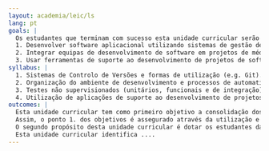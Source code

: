 ```yaml
---
layout: academia/leic/ls
lang: pt
goals: |
  Os estudantes que terminam com sucesso esta unidade curricular serão capazes de: 
  1. Desenvolver software aplicacional utilizando sistemas de gestão de bases de dados relacionais e técnicas de programação orientada por objetos.
  2. Integrar equipas de desenvolvimento de software em projetos de média dimensão. 
  3. Usar ferramentas de suporte ao desenvolvimento de projetos de software, nomeadamente controlo de versões, automatização de tarefas de construção e testes unitários de software.
syllabus: |
  1. Sistemas de Controlo de Versões e formas de utilização (e.g. Git).
  2. Organização do ambiente de desenvolvimento e processos de automatização no processo de construção de aplicações - "build automation" (e.g. Gradle).
  3. Testes não supervisionados (unitários, funcionais e de integração) e plataformas de suporte (e.g. JUnit).
  4. Utilização de aplicações de suporte ao desenvolvimento de projetos, nomeadamente nas componentes de controlo de versões, wiki e issue tracking (e.g. GitHub).
outcomes: |
  Esta unidade curricular tem como primeiro objetivo a consolidação dos conceitos e práticas fornecidos aos estudantes em unidades curriculares anteriores, nomeadamente Programação Orientada por Objetos, Algoritmos e Estruturas de Dados, e Sistemas de Informação I.
  Assim, o ponto 1. dos objetivos é assegurado através da utilização e aprofundamento de conhecimentos fornecidos nestas unidades curriculares anteriores.
  O segundo propósito desta unidade curricular é dotar os estudantes das competências necessários ao trabalho em grupo (objetivo 2) e à utilização adequada de métodos e ferramentas utilizadas no desenvolvimento profissional de software (objetivo 3). Os conteúdos 2, 3 e 4, bem como a sua utilização aplicada no contexto do desenvolvimento dum projeto, contribuem para estes objetivos.
  Esta unidade curricular identifica ....
---
```

